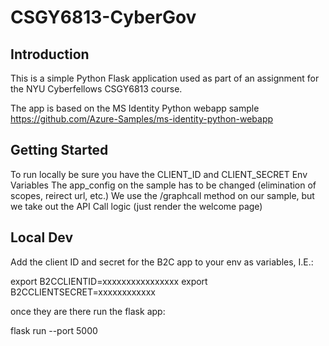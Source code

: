 # CSGY6813-CyberGov

## Introduction 
This is a simple Python Flask application used as part of an assignment for the NYU Cyberfellows CSGY6813 course.

The app is based on the MS Identity Python webapp sample
https://github.com/Azure-Samples/ms-identity-python-webapp

## Getting Started
To run locally be sure you have the CLIENT_ID and CLIENT_SECRET Env Variables
The app_config on the sample has to be changed (elimination of scopes, reirect url, etc.)
We use the /graphcall method on our sample, but we take out the API Call logic (just render the welcome page)

## Local Dev
Add the client ID and secret for the B2C app to your env as variables, I.E.:

export B2CCLIENTID=xxxxxxxxxxxxxxxx
export B2CCLIENTSECRET=xxxxxxxxxxxx

once they are there run the flask app:

flask run --port 5000

